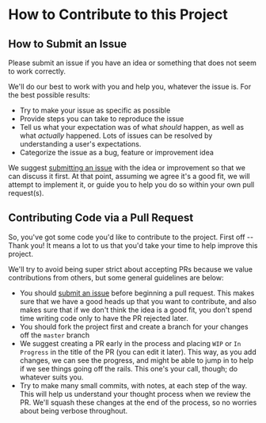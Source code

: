 # How to Contribute to this Project

## How to Submit an Issue
Please submit an issue if you have an idea or something that does not seem to work correctly.

We'll do our best to work with you and help you, whatever the issue is. For the best possible results:

* Try to make your issue as specific as possible
* Provide steps you can take to reproduce the issue
* Tell us what your expectation was of what *should* happen, as well as what *actually* happened. Lots of issues can be resolved by understanding a user's expectations.
* Categorize the issue as a bug, feature or improvement idea

We suggest [submitting an issue](https://github.com/dubstar-04/Design/issues/new) with the idea or improvement so that we can discuss it first. At that point, assuming we agree it's a good fit, we will attempt to implement it, or guide you to help you do so within your own pull request(s).

## Contributing Code via a Pull Request
So, you've got some code you'd like to contribute to the project. First off -- Thank you! It means a lot to us that you'd take your time to help improve this project.

We'll try to avoid being super strict about accepting PRs because we value contributions from others, but some general guidelines are below:

* You should [submit an issue](https://github.com/dubstar-04/Design/issues/new) before beginning a pull request. This makes sure that we have a good heads up that you want to contribute, and also makes sure that if we don't think the idea is a good fit, you don't spend time writing code only to have the PR rejected later.
* You should fork the project first and create a branch for your changes off the `master` branch
* We suggest creating a PR early in the process and placing `WIP` or `In Progress` in the title of the PR (you can edit it later). This way, as you add changes, we can see the progress, and might be able to jump in to help if we see things going off the rails. This one's your call, though; do whatever suits you.
* Try to make many small commits, with notes, at each step of the way. This will help us understand your thought process when we review the PR. We'll squash these changes at the end of the process, so no worries about being verbose throughout.
